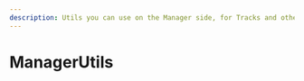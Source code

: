 ```yaml
---
description: Utils you can use on the Manager side, for Tracks and other things!
---
```


# ManagerUtils

